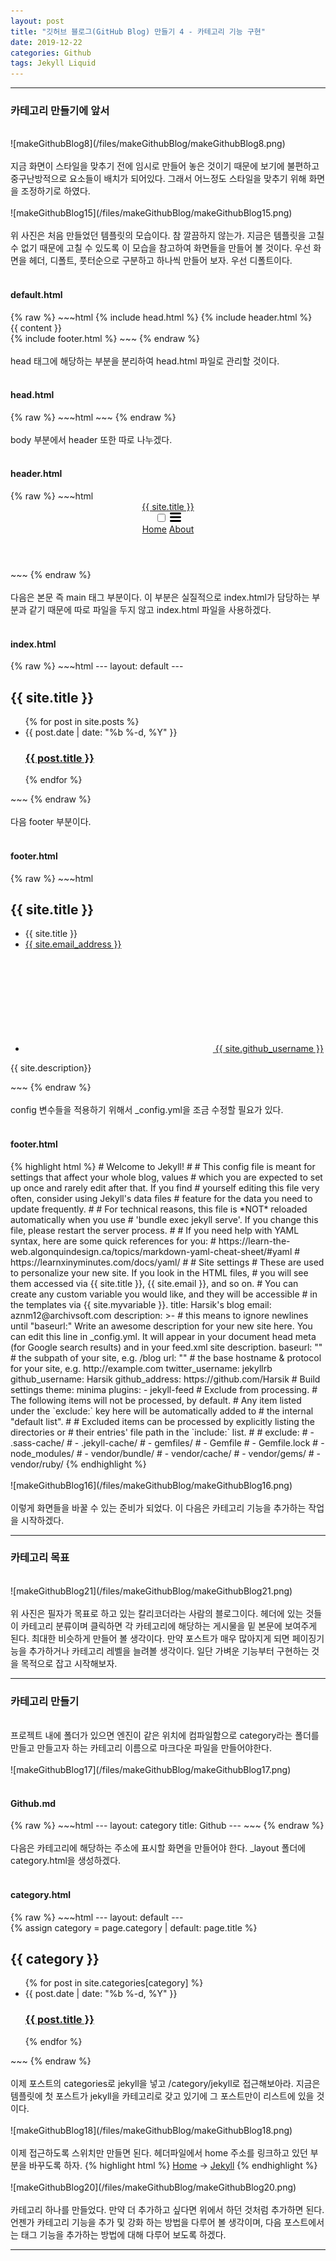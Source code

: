 ```yaml
---
layout: post
title: "깃허브 블로그(GitHub Blog) 만들기 4 - 카테고리 기능 구현"
date: 2019-12-22
categories: Github
tags: Jekyll Liquid
---
```

<div style="display:none;">
카테고리 만들기
</div>
<hr class="divider">
<h3>카테고리 만들기에 앞서</h3>
<br>
![makeGithubBlog8](/files/makeGithubBlog/makeGithubBlog8.png)
<br><br>
지금 화면이 스타일을 맞추기 전에 임시로 만들어 놓은 것이기 때문에 보기에 불편하고 중구난방적으로 요소들이 배치가 되어있다. 그래서 어느정도 스타일을 맞추기 위해 화면을 조정하기로 하였다.
<br><br>
![makeGithubBlog15](/files/makeGithubBlog/makeGithubBlog15.png)
<br><br>
위 사진은 처음 만들었던 템플릿의 모습이다. 참 깔끔하지 않는가. 지금은 템플릿을 고칠 수 없기 때문에 고칠 수 있도록 이 모습을 참고하여 화면들을 만들어 볼 것이다. 우선 화면을 헤더, 디폴트, 풋터순으로 구분하고 하나씩 만들어 보자. 우선 디폴트이다.
<br><br>
<h4>default.html</h4>
{% raw %}
~~~html
<!DOCTYPE html>
<html>
	{% include head.html %}
	<body>
		{% include header.html %}
		<main class="page-content" aria-label="Content">
			<div class="wrapper">
				<div class="page-content">
					<div class="wrapper">
						{{ content }}
					</div>
				</div>
			</div>
		</main>
		{% include footer.html %}
	</body>
</html>
~~~
{% endraw %}
<br><br>
head 태그에 해당하는 부분을 분리하여 head.html 파일로 관리할 것이다. 
<br><br>
<h4>head.html</h4>
{% raw %}
~~~html
<head>
<meta charset="utf-8">
<meta http-equiv="X-UA-Compatible" content="IE=edge">
<meta name="viewport" content="width=device-width, initial-scale=1"><!-- Begin Jekyll SEO tag v2.6.1 -->
<title>{% if page.title %}{{ page.title }}{% else %}{{ site.title }}{% endif %}</title>
<meta name="generator" content="Jekyll v4.0.0" />
<meta property="og:title" content="{% if page.title %}{{ page.title }}{% else %}{{ site.title }}{% endif %}" />
<meta property="og:locale" content="en_KR" />
<meta name="description" content="{{ site.description }}">
<meta property="og:description" content="{{ site.description }}">
<link rel="canonical" href="{{ page.url | replace:'index.html','' | prepend: site.baseurl | prepend: site.url }}">
<meta property="og:url" content="{% if page.baseurl %}{{ page.baseurl }}{% else %}{{ site.baseurl }}{% endif %}" />
<meta property="og:site_name" content="{% if page.site_name %}{{ page.site_name }}{% else %}{{ site.site_name }}{% endif %}" />
<script type="application/ld+json">
{"url":"http://localhost:4001/","headline":"Your awesome title","description":"Write an awesome description for your new site here. You can edit this line in _config.yml. It will appear in your document head meta (for Google search results) and in your feed.xml site description.","name":"Your awesome title","@type":"WebSite","@context":"https://schema.org"}</script>
<!-- End Jekyll SEO tag -->
<link rel="stylesheet" href="{{ "/assets/main.css" | prepend: site.baseurl }}" />
<link type="application/atom+xml" rel="alternate" href="{{ "/feed.xml" | prepend: site.baseurl }}" title="{% if page.title %}{{ page.title }}{% else %}{{ site.title }}{% endif %}" />
</head>
~~~
{% endraw %}
<br><br>
body 부분에서 header 또한 따로 나누겠다.
<br><br>
<h4>header.html</h4>
{% raw %}
~~~html
<header class="site-header" role="banner">
	<div class="wrapper">
		<a class="site-title" rel="author" href="/">{{ site.title }}</a>
		<nav class="site-nav">
			<input type="checkbox" id="nav-trigger" class="nav-trigger" />
			<label for="nav-trigger">
				<span class="menu-icon">
					<svg viewBox="0 0 18 15" width="18px" height="15px">
						<path
							d="M18,1.484c0,0.82-0.665,1.484-1.484,1.484H1.484C0.665,2.969,0,2.304,0,1.484l0,0C0,0.665,0.665,0,1.484,0 h15.032C17.335,0,18,0.665,18,1.484L18,1.484z M18,7.516C18,8.335,17.335,9,16.516,9H1.484C0.665,9,0,8.335,0,7.516l0,0 c0-0.82,0.665-1.484,1.484-1.484h15.032C17.335,6.031,18,6.696,18,7.516L18,7.516z M18,13.516C18,14.335,17.335,15,16.516,15H1.484 C0.665,15,0,14.335,0,13.516l0,0c0-0.82,0.665-1.483,1.484-1.483h15.032C17.335,12.031,18,12.695,18,13.516L18,13.516z"
						/>
					</svg>
				</span>
			</label>
			<div class="trigger">
				<a class="page-link" href="{{ site.baseurl }}/">Home</a>
				<a class="page-link" href="{{ site.baseurl }}/about">About</a>
			</div>
		</nav>
	</div>
</header>
~~~
{% endraw %}
<br><br>
다음은 본문 즉 main 태그 부분이다. 이 부분은 실질적으로 index.html가 담당하는 부분과 같기 때문에 따로 파일을 두지 않고 index.html 파일을 사용하겠다.
<br><br>
<h4>index.html</h4>
{% raw %}
~~~html
---
layout: default
---
<div class="home">
	<h2 class="post-list-heading">{{ site.title }}</h2>
	<ul class="post-list">
		{% for post in site.posts %}
		<li>
			<span class="post-meta">{{ post.date | date: "%b %-d, %Y" }}</span>
			<h3>
				<a class="post-link" href="{{ post.url | prepend: site.baseurl }}"
					>{{ post.title }}</a
				>
			</h3>
		</li>
		{% endfor %}
	</ul>
</div>
~~~
{% endraw %}
<br><br>
다음 footer 부분이다.
<br><br>
<h4>footer.html</h4>
{% raw %}
~~~html
<footer class="site-footer h-card">
	<data class="u-url" href="/"></data>
	<div class="wrapper">
		<h2 class="footer-heading">{{ site.title }}</h2>
		<div class="footer-col-wrapper">
			<div class="footer-col footer-col-1">
				<ul class="contact-list">
					<li class="p-name">{{ site.title }}</li>
					<li>
						<a class="u-email" href="{{ site.email_address }}"
							>{{ site.email_address }}</a
						>
					</li>
				</ul>
			</div>
			<div class="footer-col footer-col-2">
				<ul class="social-media-list">
					<li>
						<a href="{{ site.github_address }}"
							><svg class="svg-icon">
								<use xlink:href="/assets/minima-social-icons.svg#github"></use>
							</svg>
							<span class="username">{{ site.github_username }}</span></a
						>
					</li>
				</ul>
			</div>
			<div class="footer-col footer-col-3">
				<p>
					{{ site.description}}
				</p>
			</div>
		</div>
	</div>
</footer>
~~~
{% endraw %}
<br><br>
config 변수들을 적용하기 위해서 _config.yml을 조금 수정할 필요가 있다.
<br><br>
<h4>footer.html</h4>
{% highlight html %}
# Welcome to Jekyll!
#
# This config file is meant for settings that affect your whole blog, values
# which you are expected to set up once and rarely edit after that. If you find
# yourself editing this file very often, consider using Jekyll's data files
# feature for the data you need to update frequently.
#
# For technical reasons, this file is *NOT* reloaded automatically when you use
# 'bundle exec jekyll serve'. If you change this file, please restart the server process.
#
# If you need help with YAML syntax, here are some quick references for you: 
# https://learn-the-web.algonquindesign.ca/topics/markdown-yaml-cheat-sheet/#yaml
# https://learnxinyminutes.com/docs/yaml/
#
# Site settings
# These are used to personalize your new site. If you look in the HTML files,
# you will see them accessed via {{ site.title }}, {{ site.email }}, and so on.
# You can create any custom variable you would like, and they will be accessible
# in the templates via {{ site.myvariable }}.
title: Harsik's blog
email: aznm12@archivsoft.com
description: >- # this means to ignore newlines until "baseurl:"
  Write an awesome description for your new site here. You can edit this
  line in _config.yml. It will appear in your document head meta (for
  Google search results) and in your feed.xml site description.
baseurl: "" # the subpath of your site, e.g. /blog
url: "" # the base hostname & protocol for your site, e.g. http://example.com
twitter_username: jekyllrb
github_username:  Harsik
github_address: https://github.com/Harsik
# Build settings
theme: minima
plugins:
  - jekyll-feed
# Exclude from processing.
# The following items will not be processed, by default.
# Any item listed under the `exclude:` key here will be automatically added to
# the internal "default list".
#
# Excluded items can be processed by explicitly listing the directories or
# their entries' file path in the `include:` list.
#
# exclude:
#   - .sass-cache/
#   - .jekyll-cache/
#   - gemfiles/
#   - Gemfile
#   - Gemfile.lock
#   - node_modules/
#   - vendor/bundle/
#   - vendor/cache/
#   - vendor/gems/
#   - vendor/ruby/
{% endhighlight %}
<br><br>
![makeGithubBlog16](/files/makeGithubBlog/makeGithubBlog16.png)
<br><br>
이렇게 화면들을 바꿀 수 있는 준비가 되었다. 이 다음은 카테고리 기능을 추가하는 작업을 시작하겠다.
<hr class="divider">
<h3>카테고리 목표</h3>
<br>
![makeGithubBlog21](/files/makeGithubBlog/makeGithubBlog21.png)
<br><br>
위 사진은 필자가 목표로 하고 있는 칼리코더라는 사람의 블로그이다. 헤더에 있는 것들이 카테고리 분류이며 클릭하면 각 카테고리에 해당하는 게시물을 밑 본문에 보여주게 된다. 최대한 비슷하게 만들어 볼 생각이다.
만약 포스트가 매우 많아지게 되면 페이징기능을 추가하거나 카테고리 레벨을 늘려볼 생각이다. 일단 가벼운 기능부터 구현하는 것을 목적으로 잡고 시작해보자.
<hr class="divider">
<h3>카테고리 만들기</h3>
<br>
프로젝트 내에 폴더가 있으면 엔진이 같은 위치에 컴파일함으로 category라는 폴더를 만들고 만들고자 하는 카테고리 이름으로 마크다운 파일을 만들어야한다.
<br><br>
![makeGithubBlog17](/files/makeGithubBlog/makeGithubBlog17.png)
<br><br>
<h4>Github.md</h4>
{% raw %}
~~~html
---
layout: category
title: Github
---
~~~
{% endraw %}
<br><br>
다음은 카테고리에 해당하는 주소에 표시할 화면을 만들어야 한다. _layout 폴더에 category.html을 생성하겠다.
<br><br>
<h4>category.html</h4>
{% raw %}
~~~html
---
layout: default
---
<div class="home">
	{% assign category = page.category | default: page.title %}
	<h2 class="post-list-heading">{{ category }}</h2>
	<ul class="post-list">
		{% for post in site.categories[category] %}
		<li>
			<span class="post-meta">{{ post.date | date: "%b %-d, %Y" }}</span>
			<h3>
				<a class="post-link" href="{{ post.url | prepend: site.baseurl }}"
					>{{ post.title }}</a
				>
			</h3>
		</li>
		{% endfor %}
	</ul>
</div>
~~~
{% endraw %}
<br><br>
이제 포스트의 categories로 jekyll을 넣고 /category/jekyll로 접근해보아라. 지금은 템플릿에 첫 포스트가 jekyll을 카테고리로 갖고 있기에 그 포스트만이 리스트에 있을 것이다.
<br><br>
![makeGithubBlog18](/files/makeGithubBlog/makeGithubBlog18.png)
<br><br>
이제 접근하도록 스위치만 만들면 된다. 헤더파일에서 home 주소를 링크하고 있던 부분을 바꾸도록 하자. 
{% highlight html %}
<a class="page-link" href="{{ site.baseurl }}/">Home</a>
->
<a class="page-link" href="{{ site.baseurl }}/category/jekyll">Jekyll</a>
{% endhighlight %}
<br><br>
![makeGithubBlog20](/files/makeGithubBlog/makeGithubBlog20.png)
<br><br>
카테고리 하나를 만들었다. 만약 더 추가하고 싶다면 위에서 하던 것처럼 추가하면 된다. 언젠가 카테고리 기능을 추가 및 강화 하는 방법을 다루어 볼 생각이며, 다음 포스트에서는 태그 기능을 추가하는 방법에 대해 다루어 보도록 하겠다.
<hr class="divider">

